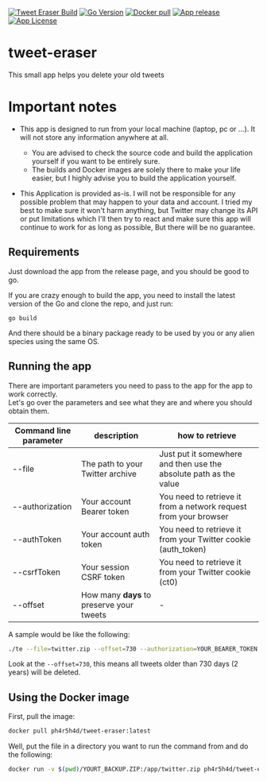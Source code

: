 [![Tweet Eraser Build](https://github.com/ph4r5h4d/tweet-eraser/actions/workflows/cd.yaml/badge.svg)](https://github.com/ph4r5h4d/tweet-eraser/actions/workflows/cd.yaml)
[![Go Version](https://img.shields.io/github/go-mod/go-version/ph4r5h4d/tweet-eraser)](https://github.com/ph4r5h4d/tweet-eraser)
[![Docker pull](https://img.shields.io/docker/pulls/ph4r5h4d/tweet-eraser)](https://hub.docker.com/r/ph4r5h4d/tweet-eraser)
[![App release](https://img.shields.io/github/v/release/Ph4r5h4d/tweet-eraser)](https://github.com/ph4r5h4d/tweet-eraser/releases)
[![App License](https://img.shields.io/github/license/ph4r5h4d/tweet-eraser)](https://github.com/ph4r5h4d/tweet-eraser/blob/main/LICENSE)
# tweet-eraser
This small app helps you delete your old tweets

# Important notes
- This app is designed to run from your local machine (laptop, pc or ...). It will not store any information anywhere at all.
  - You are advised to check the source code and build the application yourself if you want to be entirely sure.
  - The builds and Docker images are solely there to make your life easier, but I highly advise you to build the application yourself.

- This Application is provided as-is. I will not be responsible for any possible problem that may happen to your data and account.
  I tried my best to make sure it won't harm anything, but Twitter may change its API or put limitations which
  I'll then try to react and make sure this app will continue to work for as long as possible, But there will be no guarantee.


## Requirements
Just download the app from the release page, and you should be good to go.

If you are crazy enough to build the app, you need to install the latest version of the Go and clone the repo, and just run:
```
go build
``` 
And there should be a binary package ready to be used by you or any alien species using the same OS.

## Running the app
There are important parameters you need to pass to the app for the app to work correctly.  
Let's go over the parameters and see what they are and where you should obtain them.

| Command line parameter | description | how to retrieve |
|------------------------|-------------|-----------------|
|--file|The path to your Twitter archive|Just put it somewhere and then use the absolute path as the value|
|--authorization|Your account Bearer token|You need to retrieve it from a network request from your browser|
|--authToken|Your account auth token|You need to retrieve it from your Twitter cookie (auth_token)|
|--csrfToken|Your session CSRF token|You need to retrieve it from your Twitter cookie (ct0)|
|--offset|How many **days** to preserve your tweets|-|

A sample would be like the following:
```bash
./te --file=twitter.zip --offset=730 --authorization=YOUR_BEARER_TOKEN --authToken=YOUR_COOKIE_AUTH_TOKEN --csrfToken=YOUR_COOKIE_CSRF_TOKEN
```

Look at the `--offset=730`, this means all tweets older than 730 days (2 years) will be deleted.

## Using the Docker image
First, pull the image:
```bash
docker pull ph4r5h4d/tweet-eraser:latest
```
Well, put the file in a directory you want to run the command from and do the following:
```bash
docker run -v $(pwd)/YOURT_BACKUP.ZIP:/app/twitter.zip ph4r5h4d/tweet-eraser:latest --file=twitter.zip --offset=730 --authorizaion=YOUR_BEARER_TOKEN --authToken=YOUR_COOKIE_AUTH_TOKEN --csrfToken=YOUR_COOKIE_CSRF_TOKEN
```